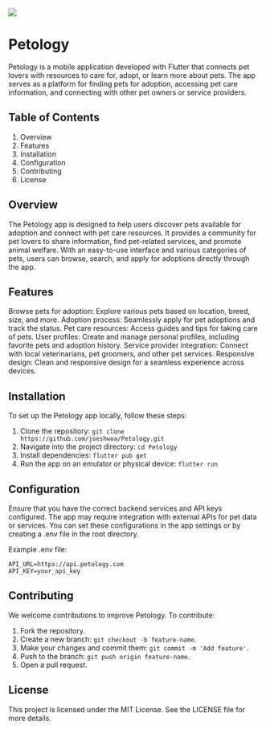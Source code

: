 <img src="https://skillicons.dev/icons?i=flutter,dart" />
<br>

# Petology
Petology is a mobile application developed with Flutter that connects pet lovers with resources to care for, adopt, or learn more about pets. The app serves as a platform for finding pets for adoption, accessing pet care information, and connecting with other pet owners or service providers.

## Table of Contents
1. Overview
2. Features
3. Installation
4. Configuration
5. Contributing
6. License
   
## Overview
The Petology app is designed to help users discover pets available for adoption and connect with pet care resources. It provides a community for pet lovers to share information, find pet-related services, and promote animal welfare. With an easy-to-use interface and various categories of pets, users can browse, search, and apply for adoptions directly through the app.

## Features
Browse pets for adoption: Explore various pets based on location, breed, size, and more.
Adoption process: Seamlessly apply for pet adoptions and track the status.
Pet care resources: Access guides and tips for taking care of pets.
User profiles: Create and manage personal profiles, including favorite pets and adoption history.
Service provider integration: Connect with local veterinarians, pet groomers, and other pet services.
Responsive design: Clean and responsive design for a seamless experience across devices.

## Installation
To set up the Petology app locally, follow these steps:

1. Clone the repository: ```git clone https://github.com/joeshwoa/Petology.git```
2. Navigate into the project directory: ```cd Petology```
3. Install dependencies: ```flutter pub get```
4. Run the app on an emulator or physical device: ```flutter run```
   
## Configuration
Ensure that you have the correct backend services and API keys configured. The app may require integration with external APIs for pet data or services. You can set these configurations in the app settings or by creating a .env file in the root directory.

Example .env file:
````
API_URL=https://api.petology.com
API_KEY=your_api_key
````

## Contributing
We welcome contributions to improve Petology. To contribute:

1. Fork the repository.
2. Create a new branch: ```git checkout -b feature-name```.
3. Make your changes and commit them: ```git commit -m 'Add feature'```.
4. Push to the branch: ```git push origin feature-name```.
5. Open a pull request.
   
## License
This project is licensed under the MIT License. See the LICENSE file for more details.
